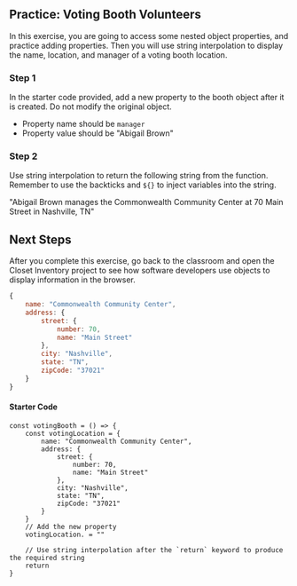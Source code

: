 ## Practice: Voting Booth Volunteers

In this exercise, you are going to access some nested object properties, and practice adding properties. Then you will use string interpolation to display the name, location, and manager of a voting booth location.

### Step 1

In the starter code provided, add a new property to the booth object after it is created. Do not modify the original object. 

* Property name should be `manager`
* Property value should be "Abigail Brown"

### Step 2

Use string interpolation to return the following string from the function. Remember to use the backticks and `${}` to inject variables into the string.

"Abigail Brown manages the Commonwealth Community Center at 70 Main Street in Nashville, TN"

## Next Steps

After you complete this exercise, go back to the classroom and open the Closet Inventory project to see how software developers use objects to display information in the browser.







```js
{
	name: "Commonwealth Community Center",
	address: {
		street: {
			number: 70,
			name: "Main Street"
		},
		city: "Nashville",
		state: "TN",
		zipCode: "37021"
	}
}
```

#### Starter Code

```
const votingBooth = () => {
    const votingLocation = {
    	name: "Commonwealth Community Center",
    	address: {
    		street: {
    			number: 70,
    			name: "Main Street"
    		},
    		city: "Nashville",
    		state: "TN",
    		zipCode: "37021"
    	}
    }
    // Add the new property
    votingLocation. = ""
    
    // Use string interpolation after the `return` keyword to produce the required string
    return 
}
```



<!--stackedit_data:
eyJoaXN0b3J5IjpbMTg4OTk3Mzg4OF19
-->
